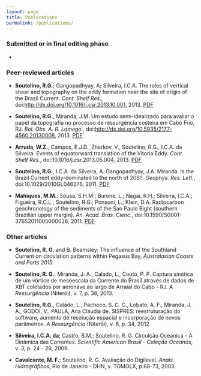 ```yaml
---
layout: page
title: Publications
permalink: /publications/
---
```


### Submitted or in final editing phase

* 


### Peer-reviewed articles

* __Soutelino, R.G.__; Gangopadhyay, A; Silveira, I.C.A. The roles of vertical shear and topography on the eddy formation near the site of origin of the Brazil Current. *Cont. Shelf Res.*, doi:http://dx.doi.org/10.1016/j.csr.2013.10.001, 2013. [PDF](http://www.sciencedirect.com/science/article/pii/S0278434313003245)

* __Soutelino, R.G.__, Miranda, J.M. Um estudo semi-idealizado para avaliar o papel da topografia no processo de ressurgência costeira em Cabo Frio, RJ. *Bol. Obs. A. R. Lamego.*, doi:http://dx.doi.org/10.5935/2177-4560.20130008, 2013. [PDF](http://www.essentiaeditora.iff.edu.br/index.php/boletim/article/view/2177-4560.20130008/2814)

* __Arruda, W.Z.__, Campos, E.J.D., Zharkov, V., Soutelino, R.G., I.C.A. da Silveira. Events of equatorward translation of the Vitoria Eddy. *Cont. Shelf Res.*, doi:10.1016/j.csr.2013.05.004, 2013. [PDF](http://www.sciencedirect.com/science/article/pii/S0278434313001519)

* __Soutelino, R.G.__, I.C.A. da Silveira, A. Gangopadhyay, J.A. Miranda. Is the Brazil Current eddy-dominated to the north of 20S?. *Geophys. Res. Lett.*, doi:10.1029/2010GL046276, 2011. [PDF](http://onlinelibrary.wiley.com/doi/10.1029/2010GL046276/abstract) 

* __Mahiques, M.M.__; Sousa, S.H.M.; Burone, L.; Nagai, R.H.; Silveira, I.C.A.; Figueira, R.C.L.; Soutelino, R.G.; Ponsoni, L.; Klein, D.A. Radiocarbon geochronology of the sediments of the Sao Paulo Bight (southern Brazilian upper margin). *An. Acad. Bras. Cienc.*, doi:10.1590/S0001-37652011005000028, 2011. [PDF](http://www.scielo.br/scielo.php?script=sci_arttext&pid=S0001-37652011000300006&lng=en&nrm=iso&tlng=en)


### Other articles

* __Soutelino, R. G.__ and B. Beamsley: The influence of the Southland Current on circulation patterns within Pegasus Bay, *Australasian Coasts and Ports 2015*.

* __Soutelino, R. G.__, Miranda, J. A., Calado, L., Couto, P. P. Captura sinótica de um vórtice de mesoescala da Corrente do Brasil através de dados de XBT coletados por aeronave ao largo de Arraial do Cabo - RJ. *A Ressurgência* (Niterói), v. 7, p. 38, 2013.

* __Soutelino, R.G.__, Calado, L., Pacheco, S. C. C., Lobato, A. F., Miranda, J. A., GODOI, V., PAULA, Ana Cláudia de. SISPRES: reestruturação do software, aumento de resolução espacial e incorporação de novos parâmetros. *A Ressurgência* (Niterói), v. 6, p. 34, 2012.

* __Silveira, I.C.A. da__; Castro, B.M.; Soutelino, R. G. Circulção Oceanica - A Dinâmica das Correntes. *Scientific American Brasil - Coleção Oceanos*, v. 3, p. 24 - 29, 2009. 

* __Cavalcante, M. F.__; Soutelino, R. G. Avaliação do Digilevel. *Anais Hidrográficos*, Rio de Janeiro - DHN, v. TOMOLX, p.68-73, 2003.



